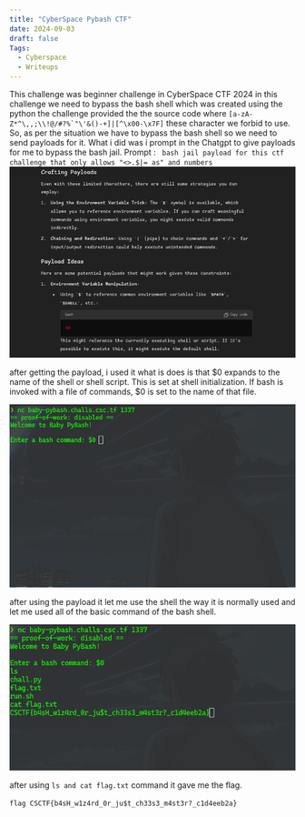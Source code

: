 ```yaml
---
title: "CyberSpace Pybash CTF"
date: 2024-09-03
draft: false
Tags:
  - Cyberspace
  - Writeups
---
```


This challenge was beginner challenge in CyberSpace CTF 2024
in this challenge we need to bypass the bash shell which was created using the python
the challenge provided the the source code where `` [a-zA-Z*^\,,;\\!@/#?%`"\'&()-+]|[^\x00-\x7F] `` these character we forbid to use. So, as per the situation we have to bypass the bash shell so we need to send payloads for it. What i did was i prompt in the Chatgpt to give payloads for me to bypass the bash jail. Prompt : ` bash jail payload for this ctf challenge that only allows "<>.$|= as" and numbers`
![](gpt.png)

after getting the payload, i used it what is does is that $0 expands to the name of the shell or shell script. This is set at shell initialization. If bash is invoked with a file of commands, $0 is set to the name of that file.

![](bash1.png)

after using the payload it let me use the shell the way it is normally used and let me used all of the basic command of the bash shell.

![](bash2.png)

after using `ls and cat flag.txt` command it gave me the flag.

`flag CSCTF{b4sH_w1z4rd_0r_ju$t_ch33s3_m4st3r?_c1d4eeb2a}`
